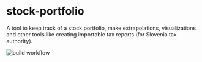 # stock-portfolio
A tool to keep track of a stock portfolio, make extrapolations, visualizations and other tools like creating importable tax reports (for Slovenia tax authority).

![build workflow](https://github.com/mpecovnik/stock-portfolio/actions/workflows/build.yml/badge.svg)
